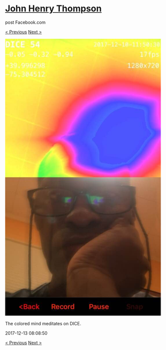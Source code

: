 # [John Henry Thompson](../README.md)
post Facebook.com

[< Previous](2017-12-13-1.md) [Next >](2017-12-12-1.md)

[![](../media/2017-12-13/Timeline-Photos-The-colored-mind-meditates-on-DICE.jpg)](../README.md)

The colored mind meditates on DICE.

2017-12-13 08:08:50

[< Previous](2017-12-13-1.md) [Next >](2017-12-12-1.md)
